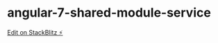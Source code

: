 # angular-7-shared-module-service

[Edit on StackBlitz ⚡️](https://stackblitz.com/edit/angular-7-shared-module-service)